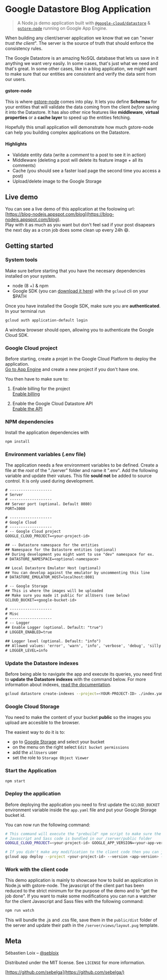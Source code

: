 # Google Datastore Blog Application
> A Node.js demo application built with [`@google-cloud/datastore`](https://github.com/googleapis/nodejs-datastore) & [`gstore-node`](https://github.com/sebelga/gstore-node) running on Google App Engine.

When building any client/server application we know that we can "_never trust the client_".  The server is the source of truth that should enforce the consistency rules.  

The Google Datastore is an amazing NoSQL database that lets us save in it anything we want very easily.  In some cases, that's just what we need and that's great. In some other cases, like in a blog application, we might want to make sure that our entities are consistent and verify the data sent from our users.

#### gstore-node

This is where [gstore-node](https://github.com/sebelga/gstore-node) comes into play. It lets you define **Schemas** for your entities that will validate the data coming from the client _before_ saving it into the Datastore. It has also other nice features like **middleware**, **virtual properties** or a **cache layer** to speed up the entities fetching.  

Hopefully this small application will demonstrate how much gstore-node can help you building complex applications on the Datastore.

#### Highlights

* Validate entity data (write a _comment_ to a post to see it in action)
* Middleware (deleting a post will delete its feature image + all its comments)
* Cache (you should see a faster load page the second time you access a post)
* Upload/delete image to the Google Storage

## Live demo

You can see a live demo of this application at the foolowing url:   [https://blog-nodejs.appspot.com/blog](https://blog-nodejs.appspot.com/blog).  
Play with it as much as you want but don't feel sad if your post disapears the next day as a cron job does some clean up every 24h :smile:.

## Getting started

### System tools

Make sure before starting that you have the necesary dependencies installed on your system.

* node (8 +) & npm
* Google SDK (you can [download it here](https://cloud.google.com/sdk/downloads)) with the `gcloud` cli on your $PATH

Once you have installed the Google SDK, make sure you are **authenticated**. In your terminal run

```sh
gcloud auth application-default login
```

A window browser should open, allowing you to authenticate the Google Cloud SDK.

### Google Cloud project

Before starting, create a projet in the Google Cloud Platform to deploy the application.  
[Go to App Engine](https://console.cloud.google.com/projectselector/appengine/create) and create a new project if you don't have one.

You then have to make sure to:

1. Enable billing for the project  
[Enable billing](https://cloud.google.com/billing/docs/how-to/modify-project?visit_id=1-636516267130301291-4124238769&rd=1#enable-billing)

2. Enable the Google Cloud Datastore API  
[Enable the API](https://console.cloud.google.com/flows/enableapi?apiid=datastore.googleapis.com)

### NPM dependencies

Install the application dependencies with

```js
npm install
```

### Environment variables (.env file)

The application needs a few environment variables to be defined. Create a file at the _root_ of the "./server" folder and name it ".env". Add the following variable and update their values. This file **sould not** be added to source control. It is only used during development.

```txt
# -------------------
# Server
# -------------------
## Server port (optional. Default 8080)
PORT=3000

# -------------------
# Google Cloud
# -------------------
# -- Google Cloud project
GOOGLE_CLOUD_PROJECT=<your-project-id>

## -- Datastore namespace for the entities
## Namespace for the Datastore entities (optional)
## During development you might want to use "dev" namespace for ex.
# DATASTORE_NAMESPACE=<optional-namespace>

## Local Datastore Emulator Host (optional)
## You can develop against the emulator by uncommenting this line
# DATASTORE_EMULATOR_HOST=localhost:8081

# -- Google Storage
## This is where the images will be uploaded
## Make sure you made it public for allUsers (see below)
GCLOUD_BUCKET=<google-bucket-id>

# -------------------
# Misc
# -------------------
# -- Logger
## Enable Logger (optional. Default: "true")
# LOGGER_ENABLED=true

## Logger level (optional. Default: "info")
## Allowed values: 'error', 'warn', 'info', 'verbose', 'debug', 'silly'
# LOGGER_LEVEL=info
```


### Update the Datastore indexes

Before being able to navigate the app and execute its queries, you need first to **update the Datastore indexes** with the command below. For more information about indexes, [read the documentation](https://cloud.google.com/appengine/docs/flexible/nodejs/configuring-datastore-indexes-with-index-yaml).

```sh
gcloud datastore create-indexes --project=<YOUR-PROJECT-ID> ./index.yaml
```

### Google Cloud Storage
You need to make the content of your bucket **public** so the images you upload are accesible to the browser.  

The easiest way to do it is to:
* go to [Google Storage](https://console.cloud.google.com/storage/) and select your bucket
* on the menu on the right select `Edit bucket permissions`
* add the `allUsers` user
* set the role to `Storage Object Viewer`

### Start the Application

```js
npm start
```

### Deploy the application
Before deploying the application you need to first update the `GCLOUD_BUCKET` environment variable inside the `app.yaml` file and put your Google Storage bucket id.  

You can now run the following command:

```sh
# This command will execute the "prebuild" npm script to make sure the latest client
# Javascript and Sass code is bundled in our /server/public folder
GOOGLE_CLOUD_PROJECT=<your-project-id> GOOGLE_APP_VERSION=<your-app-version> npm run deploy

# If you didn't make any modification to the client code then you can just run this
gcloud app deploy --project <your-project-id> --version <app-version> --verbosity=info
```

### Work with the client code
This demo application is mainly to showcase how to build an application in Node.js with gstore-node. The javascript of the client part has been reduced to the strict minimum for the purpose of the demo and to "get the job done".
If you want to make some modifications you can run a watcher for the client Javascript and Sass files with the following command:

```js
npm run watch
```

This will bundle the .js and .css file, save them in the `public/dist` folder of the server and update their path in the `/server/views/layout.pug` template.

## Meta

Sébastien Loix – [@sebloix](https://twitter.com/sebloix)

Distributed under the MIT license. See `LICENSE` for more information.

[https://github.com/sebelga](https://github.com/sebelga/)  
